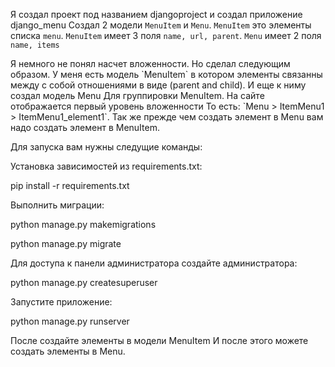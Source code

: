 Я создал проект под названием djangoproject и создал приложение django_menu
Создал 2 модели `MenuItem` и `Menu`. `MenuItem` это элементы списка `menu`. `MenuItem` имеет 3 поля `name, url, parent`. `Menu` имеет 2 поля `name, items`
<p>
Я немного не понял насчет вложенности. Но сделал следующим образом. У меня есть модель `MenuItem` в котором элементы связанны между с собой отношениями в виде (parent and child). И еще к ниму создал модель Menu Для группировки MenuItem. На сайте отображается первый уровень вложенности То есть:
`Menu > ItemMenu1 > ItemMenu1_element1`. Так же прежде чем создать элемент в Menu вам надо создать элемент в MenuItem.
<p>
Для запуска вам нужны следущие команды:
  
Установка зависимостей из requirements.txt:

pip install -r requirements.txt

Выполнить миграции:

python manage.py makemigrations

python manage.py migrate

Для доступа к панели администратора создайте администратора:

python manage.py createsuperuser

Запустите приложение:

python manage.py runserver

После создайте элементы в модели MenuItem
И после этого можете создать элементы в Menu.
